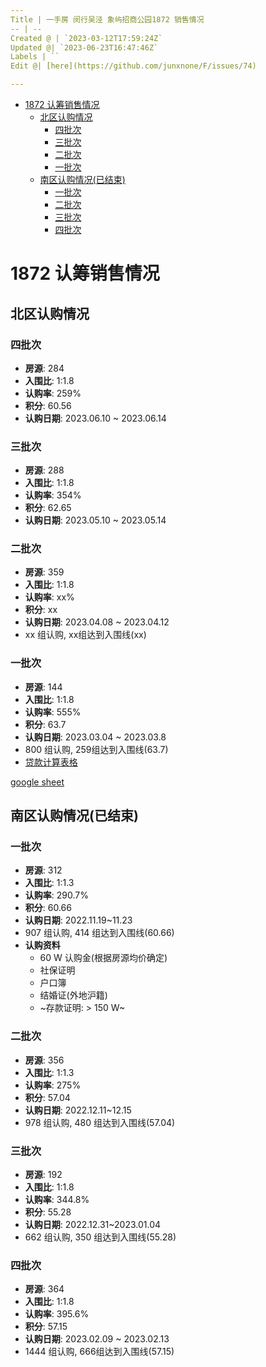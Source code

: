 ```yaml
---
Title | 一手房 闵行吴泾 象屿招商公园1872 销售情况
-- | --
Created @ | `2023-03-12T17:59:24Z`
Updated @| `2023-06-23T16:47:46Z`
Labels | ``
Edit @| [here](https://github.com/junxnone/F/issues/74)

---
```


  - [1872 认筹销售情况](#1872-认筹销售情况)
      - [北区认购情况](#北区认购情况)
          - [四批次](#四批次)
          - [三批次](#三批次)
          - [二批次](#二批次)
          - [一批次](#一批次)
      - [南区认购情况(已结束)](#南区认购情况已结束)
          - [一批次](#一批次-1)
          - [二批次](#二批次-1)
          - [三批次](#三批次-1)
          - [四批次](#四批次-1)



# 1872 认筹销售情况


## 北区认购情况 


### 四批次

- **房源**: 284
- **入围比**: 1:1.8
- **认购率**: 259%
- **积分**: 60.56
- **认购日期**: 2023.06.10 ~ 2023.06.14


### 三批次

- **房源**: 288
- **入围比**: 1:1.8
- **认购率**: 354%
- **积分**: 62.65
- **认购日期**: 2023.05.10 ~ 2023.05.14

### 二批次

- **房源**: 359
- **入围比**: 1:1.8
- **认购率**: xx%
- **积分**: xx
- **认购日期**: 2023.04.08 ~ 2023.04.12
- xx 组认购, xx组达到入围线(xx)

### 一批次

- **房源**: 144
- **入围比**: 1:1.8
- **认购率**: 555%
- **积分**: 63.7
- **认购日期**: 2023.03.04 ~ 2023.03.8
- 800 组认购, 259组达到入围线(63.7)
- [贷款计算表格](https://docs.google.com/spreadsheets/d/1PRW7m6mxZAbLm5Z-fx4toSHhmHQNyEK82MyJj1n3-6M/edit?usp=sharing)


[google sheet](https://docs.google.com/spreadsheets/d/e/2PACX-1vTYDn4ZEG4oc2kFYlUpdY2N8yNwptVKC7MwwE9IEs2hfZFsOPsI7yeEDoVuabtUuN-HedNe6mP_eXj-/pubhtml?gid=232973174&amp;single=true&amp;widget=true&amp;headers=false ':include :type=iframe width=100% height=800px')


## 南区认购情况(已结束)
### 一批次

- **房源**: 312
- **入围比**: 1:1.3
- **认购率**: 290.7%
- **积分**: 60.66
- **认购日期**: 2022.11.19~11.23
- 907 组认购, 414 组达到入围线(60.66)
- **认购资料**
  - 60 W 认购金(根据房源均价确定)
  - 社保证明
  - 户口簿
  - 结婚证(外地沪籍)
  - ~存款证明: > 150 W~


### 二批次

- **房源**: 356 
- **入围比**: 1:1.3
- **认购率**: 275%
- **积分**: 57.04
- **认购日期**: 2022.12.11~12.15
- 978 组认购, 480 组达到入围线(57.04)


### 三批次

- **房源**: 192
- **入围比**: 1:1.8
- **认购率**: 344.8%
- **积分**: 55.28
- **认购日期**: 2022.12.31~2023.01.04
- 662 组认购, 350 组达到入围线(55.28)


### 四批次

- **房源**: 364
- **入围比**: 1:1.8
- **认购率**: 395.6%
- **积分**: 57.15
- **认购日期**: 2023.02.09 ~ 2023.02.13
- 1444 组认购, 666组达到入围线(57.15)




